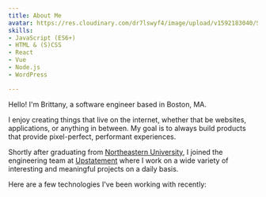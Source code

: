 ```yaml
---
title: About Me
avatar: https://res.cloudinary.com/dr7lswyf4/image/upload/v1592183040/Screenshot_2020-06-15_at_06.31.40_ppldrm.png
skills:
- JavaScript (ES6+)
- HTML & (S)CSS
- React
- Vue
- Node.js
- WordPress

---
```

Hello! I'm Brittany, a software engineer based in Boston, MA.

I enjoy creating things that live on the internet, whether that be websites, applications, or anything in between. My goal is to always build products that provide pixel-perfect, performant experiences.

Shortly after graduating from [Northeastern University](https://www.ccis.northeastern.edu/), I joined the engineering team at [Upstatement](https://www.upstatement.com/) where I work on a wide variety of interesting and meaningful projects on a daily basis.

Here are a few technologies I've been working with recently: